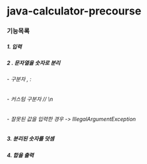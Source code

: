 # java-calculator-precourse


### 기능목록
##### 1. 입력
##### 2 . 문자열을 숫자로 분리
###### - 구분자 , :
###### - 커스텀 구분자 // \n
###### - 잘못된 값을 입력한 경우 -> IllegalArgumentException
##### 3. 분리된 숫자를 덧셈
##### 4. 합을 출력

